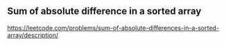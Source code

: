 ## Sum of absolute difference in a sorted array
https://leetcode.com/problems/sum-of-absolute-differences-in-a-sorted-array/description/
